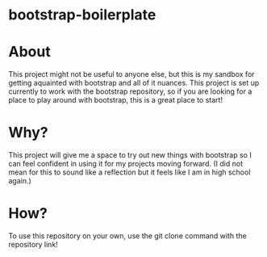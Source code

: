# bootstrap-boilerplate
<h1> About </h1>
<p> This project might not be useful to anyone else, but this is my sandbox for getting aquainted with bootstrap and all of it nuances. This project is set up currently to work with the bootstrap repository, so if you are looking for a place to play around with bootstrap, this is a great place to start! </p>

<h1> Why? </h1>
<p> This project will give me a space to try out new things with bootstrap so I can feel confident in using it for my projects moving forward. (I did not mean for this to sound like a reflection but it feels like I am in high school again.)

<h1> How? </h1>
<p> To use this repository on your own, use the git clone command with the repository link! </p>
